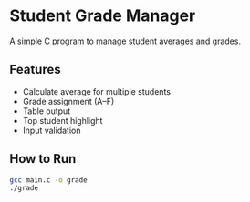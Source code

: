 # Student Grade Manager

A simple C program to manage student averages and grades.

## Features
- Calculate average for multiple students
- Grade assignment (A–F)
- Table output
- Top student highlight
- Input validation

## How to Run
```bash
gcc main.c -o grade
./grade
